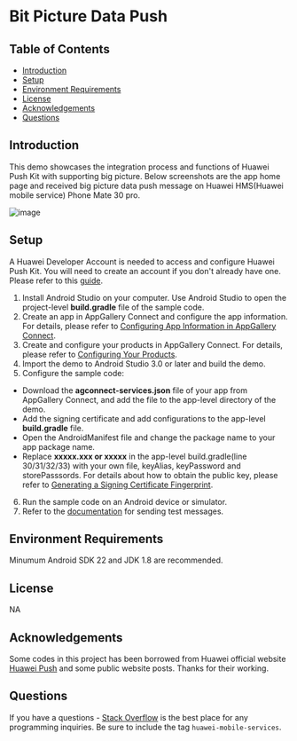 # Bit Picture Data Push

## Table of Contents
- [Introduction](#introduction)
- [Setup](#setup)
- [Environment Requirements](#environment-requirements)
- [License](#license)
- [Acknowledgements](#acknowledgements)
- [Questions](#questions)

## Introduction  
This demo showcases the integration process and functions of Huawei Push Kit with supporting big picture. Below screenshots are the app home page and received big picture data push message on Huawei HMS(Huawei mobile service) Phone Mate 30 pro.

![image](https://user-images.githubusercontent.com/57116184/200088521-89e943f0-fa0d-4702-93f5-71a992a22198.png)
## Setup
A Huawei Developer Account is needed to access and configure Huawei Push Kit. You will need to create an account if you don't already have one. Please refer to this  [guide](https://developer.huawei.com/consumer/en/doc/help/registerandlogin-0000001052613847).

1. Install Android Studio on your computer. Use Android Studio to open the project-level **build.gradle** file of the sample code.  
2. Create an app in AppGallery Connect and configure the app information. For details, please refer to [Configuring App Information in AppGallery Connect](https://developer.huawei.com/consumer/en/doc/development/HMSCore-Guides/config-agc-0000001050033072?ha_source=hms1).
3. Create and configure your products in AppGallery Connect. For details, please refer to [Configuring Your Products](https://developer.huawei.com/consumer/en/doc/development/HMSCore-Guides/config-product-0000001050033076?ha_source=hms1).
4. Import the demo to Android Studio 3.0 or later and build the demo.  
5. Configure the sample code:  
* Download the **agconnect-services.json** file of your app from AppGallery Connect, and add the file to the app-level directory of the demo.  
* Add the signing certificate and add configurations to the app-level **build.gradle** file.  
* Open the AndroidManifest file and change the package name to your app package name.  
* Replace **xxxxx.xxx or xxxxx** in the app-level build.gradle(line 30/31/32/33) with your own file, keyAlias, keyPassword and storePasssords. For details about how to obtain the public key, please refer to [Generating a Signing Certificate Fingerprint](https://developer.huawei.com/consumer/en/doc/development/HMSCore-Guides/android-config-agc-0000001050170137).
6. Run the sample code on an Android device or simulator.
7. Refer to the [documentation](https://developer.huawei.com/consumer/en/doc/development/HMSCore-Guides/android-basic-sendtestmsg-0000001087842114) for sending test messages.

## Environment Requirements  

Minumum Android SDK 22 and JDK 1.8 are recommended.

## License
NA

## Acknowledgements
Some codes in this project has been borrowed from Huawei official website [Huawei Push](https://developer.huawei.com/consumer/en/doc/development/HMSCore-Guides/service-introduction-0000001050040060) and some public website posts. Thanks for their working. 

## Questions
If you have a questions - [Stack Overflow](https://stackoverflow.com/questions/tagged/huawei-mobile-services) is the best place for any programming inquiries. Be sure to include the tag `huawei-mobile-services`.
